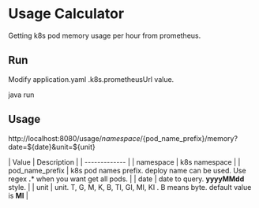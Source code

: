 # Usage Calculator

Getting k8s pod memory usage per hour from prometheus.

## Run

Modify application.yaml .k8s.prometheusUrl value.

java run

## Usage

http://localhost:8080/usage/${namespace}/${pod_name_prefix}/memory?date=${date}&unit=${unit}

| Value        | Description           |
| ------------- |
| namespace | k8s namespace |
| pod_name_prefix | k8s pod names prefix. deploy name can be used. Use regex **.*** when you want get all pods. |
| date | date to query. **yyyyMMdd** style. |
| unit | unit. T, G, M, K, B, TI, GI, MI, KI . B means byte. default value is **MI**  |
